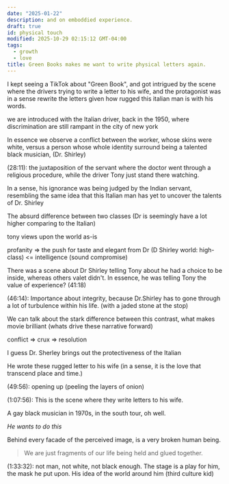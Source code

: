```yaml
---
date: "2025-01-22"
description: and on emboddied experience.
draft: true
id: physical touch
modified: 2025-10-29 02:15:12 GMT-04:00
tags:
  - growth
  - love
title: Green Books makes me want to write physical letters again.
---
```


I kept seeing a TikTok about "Green Book", and got intrigued by the scene where the drivers trying to write a letter to his wife, and the protagonist was in a sense rewrite the letters given how rugged this italian man is with his words.

we are introduced with the Italian driver, back in the 1950, where discrimination are still rampant in the city of new york

In essence we observe a conflict between the worker, whose skins were white, versus a person whose whole identity surround being a talented black musician, (Dr. Shirley)

(28:11): the juxtaposition of the servant where the doctor went through a religious procedure, while the driver Tony just stand there watching.

In a sense, his ignorance was being judged by the Indian servant, resembling the same idea that this Italian man has yet to uncover the talents of Dr. Shirley

The absurd difference between two classes (Dr is seemingly have a lot higher comparing to the Italian)

tony views upon the world as-is

profanity => the push for taste and elegant from Dr (D Shirley world: high-class) <= intelligence (sound compromise)

There was a scene about Dr Shirley telling Tony about he had a choice to be inside, whereas others valet didn't. In essence, he was telling Tony the value of experience? (41:18)

(46:14): Importance about integrity, because Dr.Shirley has to gone through a lot of turbulence within his life. (with a jaded stone at the stop)

We can talk about the stark difference between this contrast, what makes movie brilliant (whats drive these narrative forward)

conflict => crux => resolution

I guess Dr. Sherley brings out the protectiveness of the Italian

He wrote these rugged letter to his wife (in a sense, it is the love that transcend place and time.)

(49:56): opening up (peeling the layers of onion)

(1:07:56): This is the scene where they write letters to his wife.

A gay black musician in 1970s, in the south tour, oh well.

_He wants to do this_

Behind every facade of the perceived image, is a very broken human being.

> We are just fragments of our life being held and glued together.

(1:33:32): not man, not white, not black enough. The stage is a play for him, the mask he put upon. His idea of the world around him (third culture kid)
